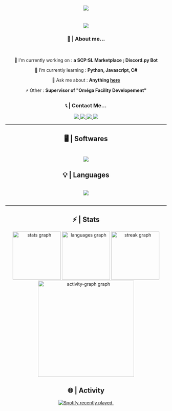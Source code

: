 <h1 align="center"><a href="https://www.github.com/RLLanonymous" target="_blank" rel="noreferrer"><img
    src="https://img.shields.io/github/followers/RLLanonymous?logo=github&style=for-the-badge&color=0891b2&labelColor=1c1917" /></a></h1>
<h1 align="center">
    <img src="https://readme-typing-svg.herokuapp.com/?font=Righteous&size=35&center=true&vCenter=true&width=500&height=70&duration=4000&lines=Hello+👋;+I'm+Lanonymous!;Salut+👋;+Je+suis+Lanonymous!" />
</h1>

<h3 align="center"> 🔎 | About me... </h3>

<br/>

<div align="center">
 
 🔭 I’m currently working on : **a SCP:SL Marketplace ; Discord.py Bot**
 
 🌱 I’m currently learning : **Python, Javascript, C#**

💬 Ask me about : **Anything [here](https://github.com/RLLanonymous/RLLanonymous/issues)**

⚡ Other : **Supervisor of "Oméga Facility Developement"**

 </div>

<h3 align="center"> 📞 | Contact Me... </h3>
 
<div align="center"> 
  <a href="mailto:ethanweirich31@gmail.com">
    <img src="https://img.shields.io/badge/Gmail-333333?style=for-the-badge&logo=gmail&logoColor=red" />
  </a>
  <a href="https://discord.gg/Sqj2fe4xNT" target="_blank">
     <img src="https://img.shields.io/badge/Discord-7289da?style=for-the-badge&logo=Discord&logoColor=white" target="_blank" /> <!-- sqlite, safari, google-chrome are other good icon options -->
  </a>
  <a href="https://stackoverflow.com/users/25453561/lanonymous?tab=profile" target="_blank">
    <img src="https://img.shields.io/badge/Stackoverflow-ff8400?style=for-the-badge&logo=stackoverflow&logoColor=white" target="_blank" /> <!-- sqlite, safari, google-chrome are other good icon options -->
  </a>
  <a href="https://steamcommunity.com/profiles/76561199179737617/" target="_blank">
    <img src="https://img.shields.io/badge/Steam-141414?style=for-the-badge&logo=steam&logoColor=white" target="_blank" /> <!-- sqlite, safari, google-chrome are other good icon options -->
  </a>
</div>

 <hr/>
 
<h2 align="center"> 🖥 | Softwares </h2>
<br/>
<div align="center">
    <img src="https://skillicons.dev/icons?i=windows,vscode,visualstudio,pycharm,dotpeek,replit,unity,git,github,discord"/><br>
</div>

<h2 align="center"> 💡 | Languages </h2>
<br/>
<div align="center">
    <img src="https://skillicons.dev/icons?i=python,js,cs,html,css,md,bots"/><br>
</div>

<br/>
<hr/>

<h2 align="center">⚡ | Stats</h2>
<div align="center">
  <img src="https://github-readme-stats.vercel.app/api?username=RLLanonymous&hide_title=false&hide_rank=false&show_icons=true&include_all_commits=true&count_private=true&disable_animations=false&theme=onedark&locale=en&hide_border=true&order=1" height="150" alt="stats graph"  />
  <img src="https://github-readme-stats.vercel.app/api/top-langs?username=RLLanonymous&locale=en&hide_title=false&layout=compact&card_width=320&langs_count=5&theme=onedark&hide_border=true&order=2" height="150" alt="languages graph"  />
  <img src="https://streak-stats.demolab.com?user=RLLanonymous&locale=en&mode=daily&theme=onedark&hide_border=true&border_radius=5&order=3" height="150" alt="streak graph"  />
  <img src="https://github-readme-activity-graph.vercel.app/graph?username=RLLanonymous&radius=16&theme=one-dark&area=true&order=5&hide_border=true" height="300" alt="activity-graph graph"  />
</div>

<h2 align="center">🌐 | Activity</h2>
<div align="center">
  <a href="https://open.spotify.com/user/p7se86jf5s032om8c22r4xdax">
    <img src="https://spotify-recently-played-readme.vercel.app/api?user=p7se86jf5s032om8c22r4xdax&count=5&unique=false" alt="Spotify recently played"  />
    <img src="https://lanyard.cnrad.dev/api/807133944332025916" alt="">
  </a>
</div>

###


